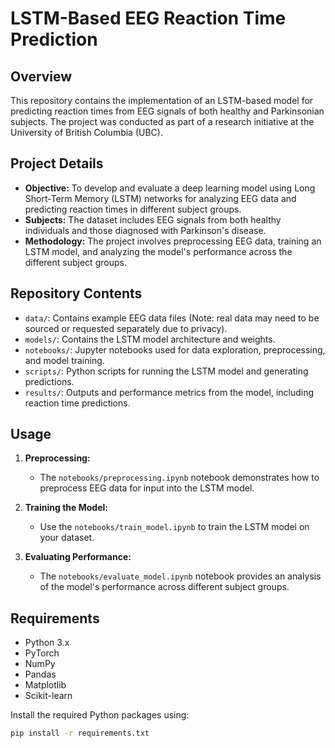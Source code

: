 # LSTM-Based EEG Reaction Time Prediction

## Overview

This repository contains the implementation of an LSTM-based model for predicting reaction times from EEG signals of both healthy and Parkinsonian subjects. The project was conducted as part of a research initiative at the University of British Columbia (UBC).

## Project Details

- **Objective:** To develop and evaluate a deep learning model using Long Short-Term Memory (LSTM) networks for analyzing EEG data and predicting reaction times in different subject groups.
- **Subjects:** The dataset includes EEG signals from both healthy individuals and those diagnosed with Parkinson's disease.
- **Methodology:** The project involves preprocessing EEG data, training an LSTM model, and analyzing the model's performance across the different subject groups.

## Repository Contents

- `data/`: Contains example EEG data files (Note: real data may need to be sourced or requested separately due to privacy).
- `models/`: Contains the LSTM model architecture and weights.
- `notebooks/`: Jupyter notebooks used for data exploration, preprocessing, and model training.
- `scripts/`: Python scripts for running the LSTM model and generating predictions.
- `results/`: Outputs and performance metrics from the model, including reaction time predictions.

## Usage

1. **Preprocessing:**
   - The `notebooks/preprocessing.ipynb` notebook demonstrates how to preprocess EEG data for input into the LSTM model.

2. **Training the Model:**
   - Use the `notebooks/train_model.ipynb` to train the LSTM model on your dataset.

3. **Evaluating Performance:**
   - The `notebooks/evaluate_model.ipynb` notebook provides an analysis of the model's performance across different subject groups.

## Requirements

- Python 3.x
- PyTorch
- NumPy
- Pandas
- Matplotlib
- Scikit-learn

Install the required Python packages using:

```bash
pip install -r requirements.txt
